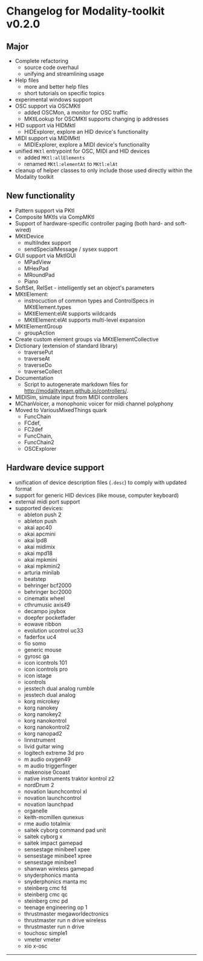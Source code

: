 # Changelog for Modality-toolkit v0.2.0


## Major

+ Complete refactoring 
  * source code overhaul
  * unifying and streamlining usage
+ Help files
  * more and better help files
  * short tutorials on specific topics
+ experimental windows support
+ OSC support via OSCMKtl
  - added OSCMon, a monitor for OSC traffic
  - MKtlLookup for OSCMKtl supports changing ip addresses
+ HID support via HIDMktl
  - HIDExplorer, explore an HID device's functionality
+ MIDI support via MIDIMktl
  - MIDIExplorer, explore a MIDI device's functionality
+ unified `MKtl` entrypoint for OSC, MIDI and HID devices
  * added `MKtl:allElements`
  * renamed `MKtl:elementAt` to `MKtl:elAt`
+ cleanup of helper classes to only include those used directly within the Modality toolkit

## New functionality

+ Pattern support via PKtl
+ Composite MKtls via CompMKtl
+ Support of hardware-specific controller paging (both hard- and soft-wired)
+ MKtlDevice
  * multiIndex support
  * sendSpecialMessage / sysex support
+ GUI support via MktlGUI
  * MPadView
  * MHexPad 
  * MRoundPad
  * Piano
+ SoftSet, RelSet - intelligently set an object's parameters
+ MKtlElement:
  * instrocuction of common types and ControlSpecs in MKtlElement.types
  * MKtlElement:elAt supports wildcards
  * MKtlElement:elAt supports multi-level expansion
+ MKtlElementGroup
  * groupAction 
+ Create custom element groups via MKtlElementCollective
+ Dictionary (extension of standard library)
  * traversePut
  * traverseAt
  * traverseDo
  * traverseCollect
+ Documentation
  * Script to autogenerate markdown files for http://modalityteam.github.io/controllers/.
+ MIDISim, simulate input from MIDI controllers
+ MChanVoicer, a monophonic voicer for midi channel polyphony
+ Moved to VariousMixedThings quark
  * FuncChain
  * FCdef, 
  * FC2def 
  * FuncChain, 
  * FuncChain2
  * OSCExplorer



## Hardware device support

+ unification of device description files (`.desc`) to comply with updated format
+ support for generic HID devices (like mouse, computer keyboard)
+ external midi port support
+ supported devices:
  + ableton push 2
  + ableton push
  + akai apc40
  + akai apcmini
  + akai lpd8
  + akai midimix
  + akai mpd18
  + akai mpkmini
  + akai mpkmini2
  + arturia minilab
  + beatstep
  + behringer bcf2000
  + behringer bcr2000
  + cinematix wheel
  + cthrumusic axis49
  + decampo joybox
  + doepfer pocketfader
  + eowave ribbon
  + evolution ucontrol uc33
  + faderfox uc4
  + fio somo
  + generic mouse
  + gyrosc ga
  + icon icontrols 101
  + icon icontrols pro
  + icon istage
  + icontrols
  + jesstech dual analog rumble
  + jesstech dual analog
  + korg microkey
  + korg nanokey
  + korg nanokey2
  + korg nanokontrol
  + korg nanokontrol2
  + korg nanopad2
  + linnstrument
  + livid guitar wing
  + logitech extreme 3d pro
  + m audio oxygen49
  + m audio triggerfinger
  + makenoise 0coast
  + native instruments traktor kontrol z2
  + nordDrum 2
  + novation launchcontrol xl
  + novation launchcontrol
  + novation launchpad
  + organelle
  + keith-mcmillen qunexus
  + rme audio totalmix
  + saitek cyborg command pad unit
  + saitek cyborg x
  + saitek impact gamepad
  + sensestage minibee1 xpee
  + sensestage minibee1 xpree
  + sensestage minibee1
  + shanwan wireless gamepad
  + snyderphonics manta
  + snyderphonics manta mc
  + steinberg cmc fd
  + steinberg cmc qc
  + steinberg cmc pd
  + teenage engineering op 1
  + thrustmaster megaworldectronics
  + thrustmaster run n drive wireless
  + thrustmaster run n drive
  + touchosc simple1
  + vmeter vmeter
  + xio x-osc




----------------




